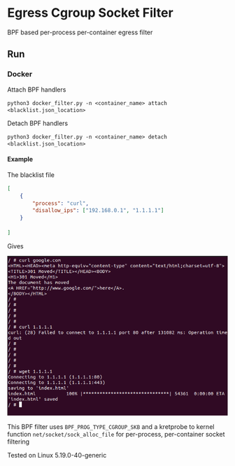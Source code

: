 # Egress Cgroup Socket Filter
BPF based per-process per-container egress filter

## Run
### Docker

Attach BPF handlers
```
python3 docker_filter.py -n <container_name> attach <blacklist.json_location>
```
Detach BPF handlers
```
python3 docker_filter.py -n <container_name> detach <blacklist.json_location>
```

#### Example
The blacklist file
```json
[
	{
		"process": "curl",
		"disallow_ips": ["192.168.0.1", "1.1.1.1"]
	}

]
```

Gives

![Result](images/example.png)

This BPF filter uses `BPF_PROG_TYPE_CGROUP_SKB` and a kretprobe to kernel function `net/socket/sock_alloc_file` for per-process, per-container socket filtering

Tested on Linux 5.19.0-40-generic
